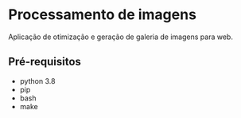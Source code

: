 # Processamento de imagens
Aplicação de otimização e geração de galeria de imagens para web.

## Pré-requisitos
- python 3.8
- pip
- bash
- make
